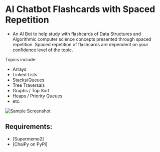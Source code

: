 # AI Chatbot Flashcards with Spaced Repetition

- An AI Bot to help study with flashcards of Data Structures and Algorithmic computer science concepts presented through spaced repetition. Spaced repetition of flashcards are dependent on your confidence level of the topic.

Topics include:
- Arrays
- Linked Lists
- Stacks/Queues
- Tree Traversals
- Graphs / Top Sort
- Heaps / Priority Queues
- etc.

![Sample Screenshot](https://github.com/steveahnahn/Flashcards-Bot/tree/master/img/LeetCodeBot.jpg?raw=true)

## Requirements:
* [Supermemo2]
* [ChaiPy on PyPi]
